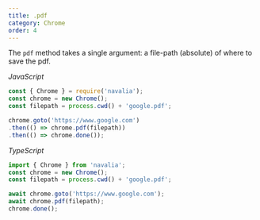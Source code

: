 ```yaml
---
title: .pdf
category: Chrome
order: 4
---
```


The `pdf` method takes a single argument: a file-path (absolute) of where to save the pdf.

*JavaScript*
```js
const { Chrome } = require('navalia');
const chrome = new Chrome();
const filepath = process.cwd() + 'google.pdf';

chrome.goto('https://www.google.com')
.then(() => chrome.pdf(filepath))
.then(() => chrome.done());
```

*TypeScript*
```ts
import { Chrome } from 'navalia';
const chrome = new Chrome();
const filepath = process.cwd() + 'google.pdf';

await chrome.goto('https://www.google.com');
await chrome.pdf(filepath);
chrome.done();
```
